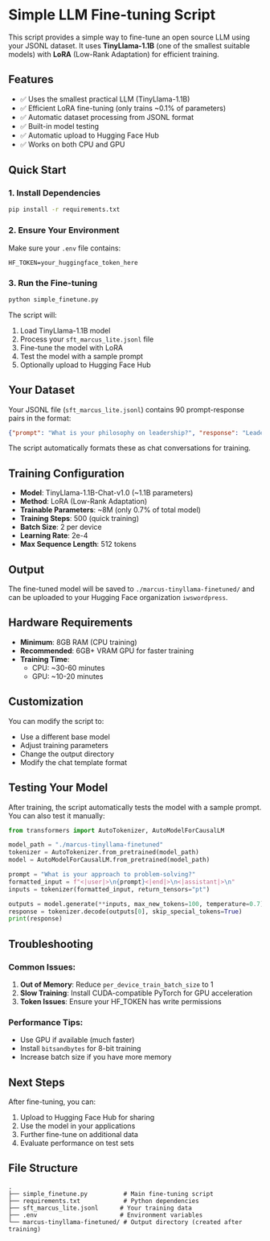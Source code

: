 # Simple LLM Fine-tuning Script

This script provides a simple way to fine-tune an open source LLM using your JSONL dataset. It uses **TinyLlama-1.1B** (one of the smallest suitable models) with **LoRA** (Low-Rank Adaptation) for efficient training.

## Features

- ✅ Uses the smallest practical LLM (TinyLlama-1.1B)
- ✅ Efficient LoRA fine-tuning (only trains ~0.1% of parameters)
- ✅ Automatic dataset processing from JSONL format
- ✅ Built-in model testing
- ✅ Automatic upload to Hugging Face Hub
- ✅ Works on both CPU and GPU

## Quick Start

### 1. Install Dependencies

```bash
pip install -r requirements.txt
```

### 2. Ensure Your Environment

Make sure your `.env` file contains:
```
HF_TOKEN=your_huggingface_token_here
```

### 3. Run the Fine-tuning

```bash
python simple_finetune.py
```

The script will:
1. Load TinyLlama-1.1B model
2. Process your `sft_marcus_lite.jsonl` file
3. Fine-tune the model with LoRA
4. Test the model with a sample prompt
5. Optionally upload to Hugging Face Hub

## Your Dataset

Your JSONL file (`sft_marcus_lite.jsonl`) contains 90 prompt-response pairs in the format:
```json
{"prompt": "What is your philosophy on leadership?", "response": "Leadership means serving first, guiding with clarity, and empowering others."}
```

The script automatically formats these as chat conversations for training.

## Training Configuration

- **Model**: TinyLlama-1.1B-Chat-v1.0 (~1.1B parameters)
- **Method**: LoRA (Low-Rank Adaptation)
- **Trainable Parameters**: ~8M (only 0.7% of total model)
- **Training Steps**: 500 (quick training)
- **Batch Size**: 2 per device
- **Learning Rate**: 2e-4
- **Max Sequence Length**: 512 tokens

## Output

The fine-tuned model will be saved to `./marcus-tinyllama-finetuned/` and can be uploaded to your Hugging Face organization `iwswordpress`.

## Hardware Requirements

- **Minimum**: 8GB RAM (CPU training)
- **Recommended**: 6GB+ VRAM GPU for faster training
- **Training Time**: 
  - CPU: ~30-60 minutes
  - GPU: ~10-20 minutes

## Customization

You can modify the script to:
- Use a different base model
- Adjust training parameters
- Change the output directory
- Modify the chat template format

## Testing Your Model

After training, the script automatically tests the model with a sample prompt. You can also test it manually:

```python
from transformers import AutoTokenizer, AutoModelForCausalLM

model_path = "./marcus-tinyllama-finetuned"
tokenizer = AutoTokenizer.from_pretrained(model_path)
model = AutoModelForCausalLM.from_pretrained(model_path)

prompt = "What is your approach to problem-solving?"
formatted_input = f"<|user|>\n{prompt}<|end|>\n<|assistant|>\n"
inputs = tokenizer(formatted_input, return_tensors="pt")

outputs = model.generate(**inputs, max_new_tokens=100, temperature=0.7)
response = tokenizer.decode(outputs[0], skip_special_tokens=True)
print(response)
```

## Troubleshooting

### Common Issues:

1. **Out of Memory**: Reduce `per_device_train_batch_size` to 1
2. **Slow Training**: Install CUDA-compatible PyTorch for GPU acceleration
3. **Token Issues**: Ensure your HF_TOKEN has write permissions

### Performance Tips:

- Use GPU if available (much faster)
- Install `bitsandbytes` for 8-bit training
- Increase batch size if you have more memory

## Next Steps

After fine-tuning, you can:
1. Upload to Hugging Face Hub for sharing
2. Use the model in your applications
3. Further fine-tune on additional data
4. Evaluate performance on test sets

## File Structure

```
.
├── simple_finetune.py          # Main fine-tuning script
├── requirements.txt            # Python dependencies
├── sft_marcus_lite.jsonl      # Your training data
├── .env                       # Environment variables
└── marcus-tinyllama-finetuned/ # Output directory (created after training)
